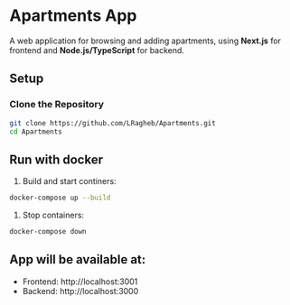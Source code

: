 # **Apartments App**

A web application for browsing and adding apartments, using **Next.js** for frontend and **Node.js/TypeScript** for backend.


## **Setup**

### **Clone the Repository**
```bash
git clone https://github.com/LRagheb/Apartments.git
cd Apartments
```

## **Run with docker**
1. Build and start continers:
```bash
docker-compose up --build
```

1. Stop containers:
```bash
docker-compose down
```

## App will be available at:
- Frontend: http://localhost:3001
- Backend: http://localhost:3000


